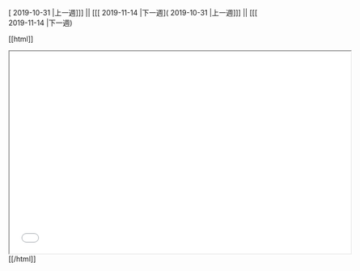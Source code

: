 [ 2019-10-31 |上一週]]] || [[[ 2019-11-14 |下一週]( 2019-10-31 |上一週]]] || [[[ 2019-11-14 |下一週)



[[html]]
<iframe src='<http://pad.hackingthursday.org>  ?showControls=true&showChat=true&showLineNumbers=true&useMonospaceFont=false' width=675 height=400></iframe>
[[/html]]